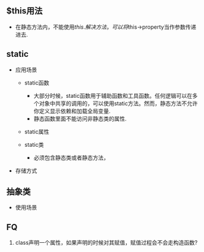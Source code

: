 ## $this用法
- 在静态方法内，不能使用$this.解决方法，可以将$this->property当作参数传递进去.

## static
- 应用场景
	- static函数
		- 大部分时候，static函数用于辅助函数和工具函数。任何逻辑可以在多个对象中共享的调用的，可以使用static方法。然而，静态方法不允许你定义显示依赖和加载全局变量.
		- 静态函数里面不能访问非静态类的属性.

	- static属性

	- static类
	    - 必须包含静态类或者静态方法， 

- 存储方式


## 抽象类
- 使用场景

## FQ
1. class声明一个属性，如果声明的时候对其赋值，赋值过程会不会走构造函数?